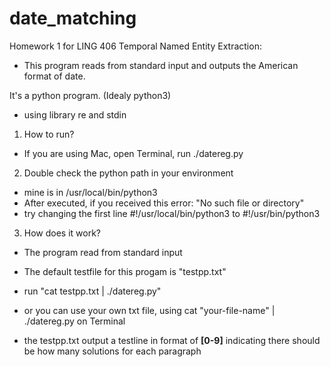 # date_matching
Homework 1 for LING 406
Temporal Named Entity Extraction:
- This program reads from standard input and outputs the American format of date. 

It's a python program. (Idealy python3)
- using library re and stdin

1. How to run?
- If you are using Mac, open Terminal, run ./datereg.py

2. Double check the python path in your environment
- mine is in /usr/local/bin/python3
- After executed, if you received this error: "No such file or directory"
- try changing the first line #!/usr/local/bin/python3 to #!/usr/bin/python3 

3. How does it work?
- The program read from standard input
- The default testfile for this progam is "testpp.txt"
- run "cat testpp.txt | ./datereg.py"
- or you can use your own txt file, using cat "your-file-name" | ./datereg.py on Terminal

- the testpp.txt output a testline in format of ****[0-9]**** indicating there should be how many solutions for each paragraph



